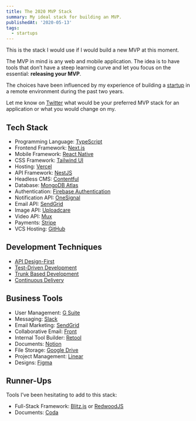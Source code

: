 ```yaml
---
title: The 2020 MVP Stack
summary: My ideal stack for building an MVP.
publishedAt: '2020-05-13'
tags:
  - startups
---
```


This is the stack I would use if I would build a new MVP at this moment.

The MVP in mind is any web and mobile application. The idea is to have tools that don’t have a steep learning curve and let you focus on the essential: **releasing your MVP**.

The choices have been influenced by my experience of building a [startup](https://odeon.tv/) in a remote environment during the past two years.

Let me know on [Twitter](https://twitter.com/i_gassmann) what would be your preferred MVP stack for an application or what you would change on my.

## Tech Stack

- Programming Language: [TypeScript](https://www.typescriptlang.org/)
- Frontend Framework: [Next.js](https://nextjs.org/)
- Mobile Framework: [React Native](https://reactnative.dev/)
- CSS Framework: [Tailwind UI](https://tailwindui.com/)
- Hosting: [Vercel](https://vercel.com/)
- API Framework: [NestJS](https://nestjs.com/)
- Headless CMS: [Contentful](https://www.contentful.com/)
- Database: [MongoDB Atlas](https://www.mongodb.com/cloud/atlas)
- Authentication: [Firebase Authentication](https://firebase.google.com/docs/auth)
- Notification API: [OneSignal](https://onesignal.com/)
- Email API: [SendGrid](https://sendgrid.com/)
- Image API: [Uploadcare](https://uploadcare.com/)
- Video API: [Mux](https://mux.com/)
- Payments: [Stripe](https://stripe.com/)
- VCS Hosting: [GitHub](https://github.com/)

## Development Techniques

- [API Design-First](https://www.apisyouwonthate.com/blog/api-design-first-vs-code-first)
- [Test-Driven Development](https://www.jamesshore.com/Agile-Book/test_driven_development.html)
- [Trunk Based Development](https://trunkbaseddevelopment.com/)
- [Continuous Delivery](https://continuousdelivery.com/)

## Business Tools

- User Management: [G Suite](https://gsuite.google.com/)
- Messaging: [Slack](https://slack.com/)
- Email Marketing: [SendGrid](https://sendgrid.com/)
- Collaborative Email: [Front](https://frontapp.com/)
- Internal Tool Builder: [Retool](https://retool.com/)
- Documents: [Notion](https://www.notion.so/)
- File Storage: [Google Drive](https://www.google.com/drive/)
- Project Management: [Linear](https://linear.app/)
- Designs: [Figma](https://www.figma.com/)

## Runner-Ups

Tools I’ve been hesitating to add to this stack:

- Full-Stack Framework: [Blitz.js](https://blitzjs.com/) or [RedwoodJS](https://redwoodjs.com/)
- Documents: [Coda](https://coda.io/)